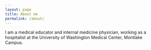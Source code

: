 ```yaml
---
layout: page
title: About me
permalink: /about/
---
```

I am a medical educator and internal medicine physician, working as a hospitalist at the University of Washington Medical Center, Montlake Campus.
